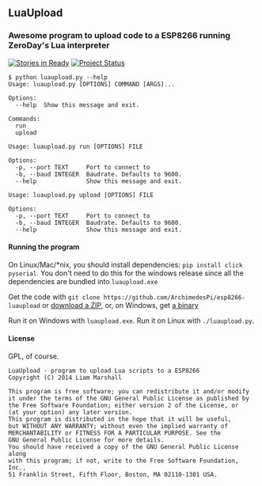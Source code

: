 ## LuaUpload
### Awesome program to upload code to a ESP8266 running ZeroDay's Lua interpreter

[![Stories in Ready](https://badge.waffle.io/archimedespi/esp8266-luaupload.png?label=ready&title=Ready)](https://waffle.io/archimedespi/esp8266-luaupload) [![Project Status](https://stillmaintained.com/ArchimedesPi/esp8266-luaupload.png)](https://stillmaintained.com/ArchimedesPi/esp8266-luaupload)



````
$ python luaupload.py --help
Usage: luaupload.py [OPTIONS] COMMAND [ARGS]...

Options:
  --help  Show this message and exit.

Commands:
  run
  upload
````

````
Usage: luaupload.py run [OPTIONS] FILE

Options:
  -p, --port TEXT     Port to connect to
  -b, --baud INTEGER  Baudrate. Defaults to 9600.
  --help              Show this message and exit.
````

````
Usage: luaupload.py upload [OPTIONS] FILE

Options:
  -p, --port TEXT     Port to connect to
  -b, --baud INTEGER  Baudrate. Defaults to 9600.
  --help              Show this message and exit.
````

#### Running the program
On Linux/Mac/*nix, you should install dependencies:
`pip install click pyserial`.
You don't need to do this for the windows release since all the dependencies are bundled into `luaupload.exe`

Get the code with `git clone https://github.com/ArchimedesPi/esp8266-luaupload` or [download a ZIP](https://github.com/ArchimedesPi/esp8266-luaupload/archive/master.zip), or, on Windows, get [a binary](https://github.com/ArchimedesPi/esp8266-luaupload/releases)

Run it on Windows with `luaupload.exe`.
Run it on Linux with `./luaupload.py`.

#### License

GPL, of course.

````
LuaUpload - program to upload Lua scripts to a ESP8266
Copyright (C) 2014 Liam Marshall

This program is free software; you can redistribute it and/or modify
it under the terms of the GNU General Public License as published by
the Free Software Foundation; either version 2 of the License, or
(at your option) any later version.
This program is distributed in the hope that it will be useful,
but WITHOUT ANY WARRANTY; without even the implied warranty of
MERCHANTABILITY or FITNESS FOR A PARTICULAR PURPOSE. See the
GNU General Public License for more details.
You should have received a copy of the GNU General Public License along
with this program; if not, write to the Free Software Foundation, Inc.,
51 Franklin Street, Fifth Floor, Boston, MA 02110-1301 USA.
````
